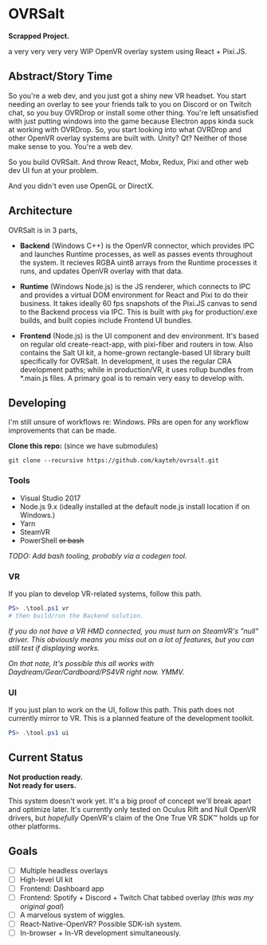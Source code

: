 # OVRSalt

**Scrapped Project.**

a very very very very WIP OpenVR overlay system using React + Pixi.JS.

## Abstract/Story Time

So you're a web dev, and you just got a shiny new VR headset. You start needing an overlay to see your friends talk to you on Discord or on Twitch chat, so you buy OVRDrop or install some other thing. You're left unsatisfied with just putting windows into the game because Electron apps kinda suck at working with OVRDrop. So, you start looking into what OVRDrop and other OpenVR overlay systems are built with. Unity? Qt? Neither of those make sense to you. You're a web dev.

So you build OVRSalt. And throw React, Mobx, Redux, Pixi and other web dev UI fun at your problem.

And you didn't even use OpenGL or DirectX.

## Architecture

OVRSalt is in 3 parts,

- **Backend** (Windows C++) is the OpenVR connector, which provides IPC and launches Runtime processes, as well as passes events throughout the system. It recieves RGBA uint8 arrays from the Runtime processes it runs, and updates OpenVR overlay with that data.

- **Runtime** (Windows Node.js) is the JS renderer, which connects to IPC and provides a virtual DOM environment for React and Pixi to do their business. It takes ideally 60 fps snapshots of the Pixi.JS canvas to send to the Backend process via IPC. This is built with `pkg` for production/.exe builds, and built copies include Frontend UI bundles.

- **Frontend** (Node.js) is the UI component and dev environment. It's based on regular old create-react-app, with pixi-fiber and routers in tow. Also contains the Salt UI kit, a home-grown rectangle-based UI library built specifically for OVRSalt. In development, it uses the regular CRA development paths; while in production/VR, it uses rollup bundles from *.main.js files. A primary goal is to remain very easy to develop with.

## Developing

I'm still unsure of workflows re: Windows. PRs are open for any workflow improvements that can be made.

**Clone this repo:** (since we have submodules)
```
git clone --recursive https://github.com/kayteh/ovrsalt.git
```

### Tools

- Visual Studio 2017
- Node.js 9.x (ideally installed at the default node.js install location if on Windows.)
- Yarn
- SteamVR
- PowerShell ~~or bash~~

*TODO: Add bash tooling, probably via a codegen tool.*

### VR

If you plan to develop VR-related systems, follow this path.

```ps1
PS> .\tool.ps1 vr
# then build/run the Backend solution.
```

*If you do not have a VR HMD connected, you must turn on SteamVR's "null" driver. This obviously means you miss out on a lot of features, but you can still test if displaying works.*

*On that note, It's possible this all works with Daydream/Gear/Cardboard/PS4VR right now. YMMV.*

### UI

If you just plan to work on the UI, follow this path. This path does not currently mirror to VR. 
This is a planned feature of the development toolkit.

```ps1
PS> .\tool.ps1 ui
```

## Current Status

**Not production ready.**  
**Not ready for users.**

This system doesn't work yet. It's a big proof of concept we'll break apart and optimize later. It's currently only tested on Oculus Rift and Null OpenVR drivers, but *hopefully* OpenVR's claim of the One True VR SDK™ holds up for other platforms.

## Goals

- [ ] Multiple headless overlays
- [ ] High-level UI kit
- [ ] Frontend: Dashboard app
- [ ] Frontend: Spotify + Discord + Twitch Chat tabbed overlay (*this was my original goal*)
- [ ] A marvelous system of wiggles.
- [ ] React-Native-OpenVR? Possible SDK-ish system.
- [ ] In-browser + In-VR development simultaneously.
